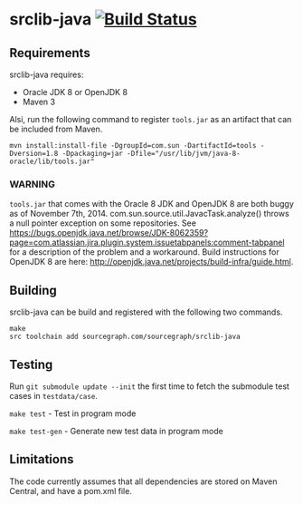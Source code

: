 # srclib-java [![Build Status](https://travis-ci.org/sourcegraph/srclib-java.png?branch=master)](https://travis-ci.org/sourcegraph/srclib-java)

## Requirements

srclib-java requires:

* Oracle JDK 8 or OpenJDK 8
* Maven 3

Alsi, run the following command to register `tools.jar` as an artifact
that can be included from Maven.
```
mvn install:install-file -DgroupId=com.sun -DartifactId=tools -Dversion=1.8 -Dpackaging=jar -Dfile="/usr/lib/jvm/java-8-oracle/lib/tools.jar"
```

### WARNING

`tools.jar` that comes with the Oracle 8 JDK and OpenJDK 8 are both buggy as of November 7th, 2014. com.sun.source.util.JavacTask.analyze() throws a null pointer exception on some repositories. See https://bugs.openjdk.java.net/browse/JDK-8062359?page=com.atlassian.jira.plugin.system.issuetabpanels:comment-tabpanel for a description of the problem and a workaround. Build instructions for OpenJDK 8 are here: http://openjdk.java.net/projects/build-infra/guide.html.

## Building

srclib-java can be build and registered with the following two commands.
```
make
src toolchain add sourcegraph.com/sourcegraph/srclib-java
```

## Testing

Run `git submodule update --init` the first time to fetch the submodule test cases in `testdata/case`.

`make test` - Test in program mode

`make test-gen` - Generate new test data in program mode

## Limitations

The code currently assumes that all dependencies are stored on Maven Central,
and have a pom.xml file.
